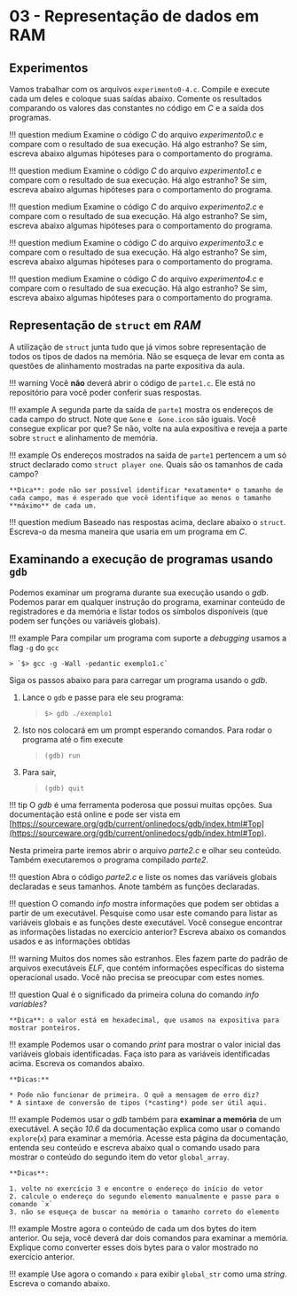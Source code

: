 # 03 - Representação de dados em RAM

## Experimentos

Vamos trabalhar com os arquivos `experimento0-4.c`. Compile e execute cada um deles e coloque suas saídas abaixo. Comente os resultados comparando os valores das constantes no código em *C* e a saída dos programas.

!!! question medium
    Examine o código *C* do arquivo *experimento0.c* e compare com o resultado de sua execução. Há algo estranho? Se sim, escreva abaixo algumas hipóteses para o comportamento do programa. 

!!! question medium
    Examine o código *C* do arquivo *experimento1.c* e compare com o resultado de sua execução. Há algo estranho? Se sim, escreva abaixo algumas hipóteses para o comportamento do programa. 

!!! question medium
    Examine o código *C* do arquivo *experimento2.c* e compare com o resultado de sua execução. Há algo estranho? Se sim, escreva abaixo algumas hipóteses para o comportamento do programa. 

!!! question medium
    Examine o código *C* do arquivo *experimento3.c* e compare com o resultado de sua execução. Há algo estranho? Se sim, escreva abaixo algumas hipóteses para o comportamento do programa. 

!!! question medium
    Examine o código *C* do arquivo *experimento4.c* e compare com o resultado de sua execução. Há algo estranho? Se sim, escreva abaixo algumas hipóteses para o comportamento do programa. 


## Representação de `struct` em *RAM*

A utilização de `struct` junta tudo que já vimos sobre representação de todos os tipos de dados na memória. Não se esqueça de levar em conta as questões de alinhamento mostradas na parte expositiva da aula.


!!! warning
    Você **não** deverá abrir o código de `parte1.c`. Ele está no repositório para você poder conferir suas respostas.


!!! example 
    A segunda parte da saída de `parte1` mostra os endereços de cada campo do struct. Note que `&one` e ` &one.icon` são iguais. Você consegue explicar por que? Se não, volte na aula expositiva e reveja a parte sobre `struct` e alinhamento de memória.

!!! example
    Os endereços mostrados na saída de `parte1` pertencem a um só struct declarado como `struct player one`. Quais são os tamanhos de cada campo?
    
    **Dica**: pode não ser possível identificar *exatamente* o tamanho de cada campo, mas é esperado que você identifique ao menos o tamanho **máximo** de cada um.


!!! question medium
    Baseado nas respostas acima, declare abaixo o `struct`. Escreva-o da mesma maneira que usaria em um programa em *C*. 


## Examinando a execução de programas usando `gdb`

Podemos examinar um programa durante sua execução usando o *gdb*. Podemos parar em qualquer instrução do programa, examinar conteúdo de registradores e da memória e listar todos os símbolos disponíveis (que podem ser funções ou variáveis globais). 

!!! example
    Para compilar um programa com suporte a *debugging* usamos a flag `-g` do `gcc`

    > `$> gcc -g -Wall -pedantic exemplo1.c`


Siga os passos abaixo para para carregar um programa usando o *gdb*.

1. Lance o `gdb` e passe para ele seu programa: 
    
    > `$> gdb ./exemplo1`

2. Isto nos colocará em um prompt esperando comandos. Para rodar o programa até o fim execute

    > `(gdb) run`

3. Para sair, 
    
    > `(gdb) quit`

!!! tip
    O *gdb* é uma ferramenta poderosa que possui muitas opções. Sua documentação está online e pode ser vista em [https://sourceware.org/gdb/current/onlinedocs/gdb/index.html#Top](https://sourceware.org/gdb/current/onlinedocs/gdb/index.html#Top).

Nesta primeira parte iremos abrir o arquivo *parte2.c* e olhar seu conteúdo. Também executaremos o programa compilado *parte2*. 


!!! question
    Abra o código *parte2.c* e liste os nomes das variáveis globais declaradas e seus tamanhos. Anote também as funções declaradas.

!!! question 
    O comando *info* mostra informações que podem ser obtidas a partir de um executável. Pesquise como usar este comando para listar as variáveis globais e as funções deste executável. Você consegue encontrar as informações listadas no exercício anterior? Escreva abaixo os comandos usados e as informações obtidas 

!!! warning
    Muitos dos nomes são estranhos. Eles fazem parte do padrão de arquivos executáveis *ELF*, que contém informações específicas do sistema operacional usado. Você não precisa se preocupar com estes nomes.

!!! question
    Qual é o significado da primeira coluna do comando *info variables*? 

    **Dica**: o valor está em hexadecimal, que usamos na expositiva para mostrar ponteiros.

!!! example 
    Podemos usar o comando *print* para mostrar o valor inicial das variáveis globais identificadas. Faça isto para as variáveis identificadas acima. Escreva os comandos abaixo.

    **Dicas:**

    * Pode não funcionar de primeira. O quê a mensagem de erro diz?
    * A sintaxe de conversão de tipos (*casting*) pode ser útil aqui. 


!!! example
    Podemos usar o *gdb* também para **examinar a memória** de um executável. A seção *10.6* da documentação explica como usar o comando `explore`(`x`) para examinar a memória. Acesse esta página da documentação, entenda seu conteúdo e escreva abaixo qual o comando usado para mostrar o conteúdo do segundo item do vetor `global_array`.


    **Dicas**:

    1. volte no exercício 3 e encontre o endereço do início do vetor
    2. calcule o endereço do segundo elemento manualmente e passe para o comando `x`
    3. não se esqueça de buscar na memória o tamanho correto do elemento


!!! example 
    Mostre agora o conteúdo de cada um dos bytes do item anterior. Ou seja, você deverá dar dois comandos para examinar a memória. Explique como converter esses dois bytes para o valor mostrado no exercício anterior.

!!! example 
    Use agora o comando `x` para exibir `global_str` como uma *string*. Escreva o comando abaixo.

